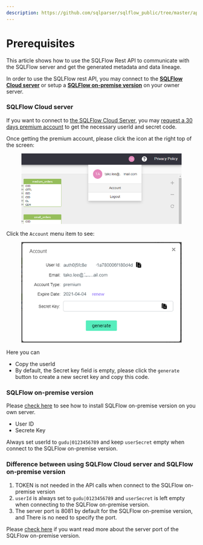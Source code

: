 ```yaml
---
description: https://github.com/sqlparser/sqlflow_public/tree/master/api#prerequisites
---
```


# Prerequisites

This article shows how to use the SQLFlow Rest API to communicate with the SQLFlow server and get the generated metadata and data lineage.

In order to use the SQLFlow rest API, you may connect to the [**SQLFlow Cloud server**](https://sqlflow.gudusoft.com) or setup a [**SQLFlow on-premise version**](https://www.gudusoft.com/sqlflow-on-premise-version/) on your owner server.

### **SQLFlow Cloud server**

If you want to connect to [the SQLFlow Cloud Server](https://sqlflow.gudusoft.com), you may [request a 30 days premium account](https://www.gudusoft.com/request-a-premium-account/) to get the necessary userId and secret code.

Once getting the premium account, please click the icon at the right top of the screen:

<figure><img src="../.gitbook/assets/sqlflow_userid_secret_step1.png" alt=""><figcaption></figcaption></figure>

Click the `Account` menu item to see:

<figure><img src="../.gitbook/assets/sqlflow_userid_secret_step2.png" alt=""><figcaption></figcaption></figure>

Here you can

* Copy the userId
* By default, the Secret key field is empty, please click the `generate` button to create a new secret key and copy this code.

### **SQLFlow on-premise version**

Please [check here](../1.-introduction/installation/) to see how to install SQLFlow on-premise version on you own server.&#x20;

* User ID
* Secrete Key

Always set userId to `gudu|0123456789` and keep `userSecret` empty when connect to the SQLFlow on-premise version.

### Difference between using SQLFlow Cloud server and SQLFlow on-premise version

1. TOKEN is not needed in the API calls when connect to the SQLFlow on-premise version
2. `userId` is always set to `gudu|0123456789` and `userSecret` is left empty when connecting to the SQLFlow on-premise version.
3. The server port is 8081 by default for the SQLFlow on-premise version, and There is no need to specify the port.

Please [check here](../1.-introduction/installation/linux.md#customize-the-port) if you want read more about the server port of the SQLFlow on-premise version.


